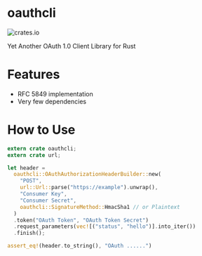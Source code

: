# oauthcli
![crates.io](https://img.shields.io/crates/v/oauthcli.svg)

Yet Another OAuth 1.0 Client Library for Rust

# Features
- RFC 5849 implementation
- Very few dependencies

# How to Use
```rust
extern crate oauthcli;
extern crate url;

let header =
  oauthcli::OAuthAuthorizationHeaderBuilder::new(
    "POST",
    url::Url::parse("https://example").unwrap(),
    "Consumer Key",
    "Consumer Secret",
    oauthcli::SignatureMethod::HmacSha1 // or Plaintext
  )
  .token("OAuth Token", "OAuth Token Secret")
  .request_parameters(vec![("status", "hello")].into_iter())
  .finish();

assert_eq!(header.to_string(), "OAuth ......")
```
